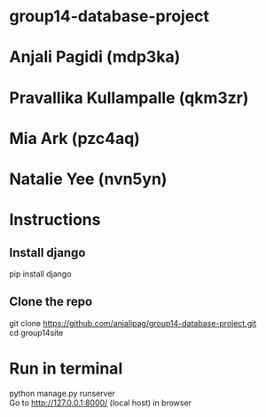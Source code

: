 # group14-database-project

# Anjali Pagidi (mdp3ka)
# Pravallika Kullampalle (qkm3zr)
# Mia Ark (pzc4aq)
# Natalie Yee (nvn5yn)


# Instructions

## Install django
pip install django

## Clone the repo
git clone https://github.com/anjalipag/group14-database-project.git
<br> cd group14site </br>

# Run in terminal 
python manage.py runserver
<br> Go to http://127.0.0.1:8000/ (local host) in browser </br>

